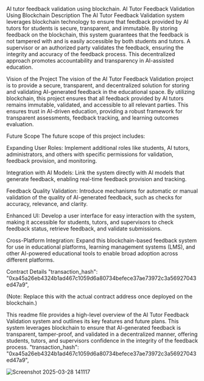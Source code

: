 AI tutor feedback validation using blockchain.
AI Tutor Feedback Validation Using Blockchain
Description
The AI Tutor Feedback Validation system leverages blockchain technology to ensure that feedback provided by AI tutors for students is secure, transparent, and immutable. By storing feedback on the blockchain, this system guarantees that the feedback is not tampered with and is easily accessible by both students and tutors. A supervisor or an authorized party validates the feedback, ensuring the integrity and accuracy of the feedback process. This decentralized approach promotes accountability and transparency in AI-assisted education.

Vision of the Project
The vision of the AI Tutor Feedback Validation project is to provide a secure, transparent, and decentralized solution for storing and validating AI-generated feedback in the educational space. By utilizing blockchain, this project ensures that all feedback provided by AI tutors remains immutable, validated, and accessible to all relevant parties. This ensures trust in AI-driven education, providing a robust framework for transparent assessments, feedback tracking, and learning outcomes evaluation.

Future Scope
The future scope of this project includes:

Expanding User Roles: Implement additional roles like students, AI tutors, administrators, and others with specific permissions for validation, feedback provision, and monitoring.

Integration with AI Models: Link the system directly with AI models that generate feedback, enabling real-time feedback provision and tracking.

Feedback Quality Validation: Introduce mechanisms for automatic or manual validation of the quality of AI-generated feedback, such as checks for accuracy, relevance, and clarity.

Enhanced UI: Develop a user interface for easy interaction with the system, making it accessible for students, tutors, and supervisors to check feedback status, retrieve feedback, and validate submissions.

Cross-Platform Integration: Expand this blockchain-based feedback system for use in educational platforms, learning management systems (LMS), and other AI-powered educational tools to enable broad adoption across different platforms.

Contract Details
 "transaction_hash": "0xa45a26eb4324b1ad467c1059d6a80734befece37ae73972c3a56927043ed47a9",

(Note: Replace this with the actual contract address once deployed on the blockchain.)

This readme file provides a high-level overview of the AI Tutor Feedback Validation system and outlines its key features and future plans. This system leverages blockchain to ensure that AI-generated feedback is transparent, tamper-proof, and validated in a decentralized manner, offering students, tutors, and supervisors confidence in the integrity of the feedback process.
 "transaction_hash": "0xa45a26eb4324b1ad467c1059d6a80734befece37ae73972c3a56927043ed47a9",

![Screenshot 2025-03-28 141117](https://github.com/user-attachments/assets/48c544cc-3a10-4814-be0f-eb31494e49e7)


